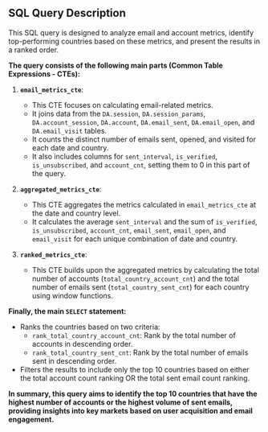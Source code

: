 ## SQL Query Description

This SQL query is designed to analyze email and account metrics, identify top-performing countries based on these metrics, and present the results in a ranked order.

**The query consists of the following main parts (Common Table Expressions - CTEs):**

1.  **`email_metrics_cte`**:
    * This CTE focuses on calculating email-related metrics.
    * It joins data from the `DA.session`, `DA.session_params`, `DA.account_session`, `DA.account`, `DA.email_sent`, `DA.email_open`, and `DA.email_visit` tables.
    * It counts the distinct number of emails sent, opened, and visited for each date and country.
    * It also includes columns for `sent_interval`, `is_verified`, `is_unsubscribed`, and `account_cnt`, setting them to 0 in this part of the query.

2.  **`aggregated_metrics_cte`**:
    * This CTE aggregates the metrics calculated in `email_metrics_cte` at the date and country level.
    * It calculates the average `sent_interval` and the sum of `is_verified`, `is_unsubscribed`, `account_cnt`, `email_sent`, `email_open`, and `email_visit` for each unique combination of date and country.

3.  **`ranked_metrics_cte`**:
    * This CTE builds upon the aggregated metrics by calculating the total number of accounts (`total_country_account_cnt`) and the total number of emails sent (`total_country_sent_cnt`) for each country using window functions.

**Finally, the main `SELECT` statement:**

* Ranks the countries based on two criteria:
    * `rank_total_country_account_cnt`: Rank by the total number of accounts in descending order.
    * `rank_total_country_sent_cnt`: Rank by the total number of emails sent in descending order.
* Filters the results to include only the top 10 countries based on either the total account count ranking OR the total sent email count ranking.

**In summary, this query aims to identify the top 10 countries that have the highest number of accounts or the highest volume of sent emails, providing insights into key markets based on user acquisition and email engagement.**
